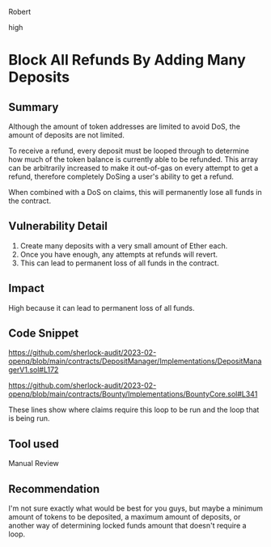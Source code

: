 Robert

high

# Block All Refunds By Adding Many Deposits

## Summary
Although the amount of token addresses are limited to avoid DoS, the amount of deposits are not limited.

To receive a refund, every deposit must be looped through to determine how much of the token balance is currently able to be refunded. This array can be arbitrarily increased to make it out-of-gas on every attempt to get a refund, therefore completely DoSing a user's ability to get a refund.

When combined with a DoS on claims, this will permanently lose all funds in the contract.

## Vulnerability Detail
1. Create many deposits with a very small amount of Ether each.
2. Once you have enough, any attempts at refunds will revert.
3. This can lead to permanent loss of all funds in the contract.

## Impact
High because it can lead to permanent loss of all funds.

## Code Snippet
https://github.com/sherlock-audit/2023-02-openq/blob/main/contracts/DepositManager/Implementations/DepositManagerV1.sol#L172

https://github.com/sherlock-audit/2023-02-openq/blob/main/contracts/Bounty/Implementations/BountyCore.sol#L341

These lines show where claims require this loop to be run and the loop that is being run.

## Tool used
Manual Review

## Recommendation
I'm not sure exactly what would be best for you guys, but maybe a minimum amount of tokens to be deposited, a maximum amount of deposits, or another way of determining locked funds amount that doesn't require a loop.